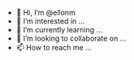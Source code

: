 - 👋 Hi, I’m @ellonm
- 👀 I’m interested in ...
- 🌱 I’m currently learning ...
- 💞️ I’m looking to collaborate on ...
- 📫 How to reach me ...

<!---
ellonm/ellonm is a ✨ special ✨ repository because its `README.md` (this file) appears on your GitHub profile.
You can click the Preview link to take a look at your changes.
--->
